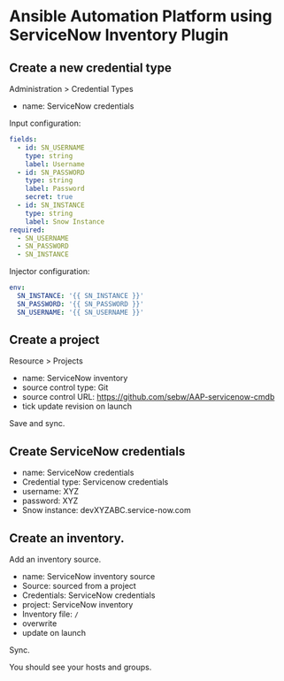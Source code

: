 # Ansible Automation Platform using ServiceNow Inventory Plugin

## Create a new credential type 

Administration > Credential Types

- name: ServiceNow credentials

Input configuration:

```yaml
fields:
  - id: SN_USERNAME
    type: string
    label: Username
  - id: SN_PASSWORD
    type: string
    label: Password
    secret: true
  - id: SN_INSTANCE
    type: string
    label: Snow Instance
required:
  - SN_USERNAME
  - SN_PASSWORD
  - SN_INSTANCE
```

Injector configuration:

```yaml
env:
  SN_INSTANCE: '{{ SN_INSTANCE }}'
  SN_PASSWORD: '{{ SN_PASSWORD }}'
  SN_USERNAME: '{{ SN_USERNAME }}'
```

## Create a project

Resource > Projects

- name: ServiceNow inventory
- source control type: Git
- source control URL: https://github.com/sebw/AAP-servicenow-cmdb
- tick update revision on launch

Save and sync.

## Create ServiceNow credentials

- name: ServiceNow credentials
- Credential type: Servicenow credentials
- username: XYZ
- password: XYZ
- Snow instance: devXYZABC.service-now.com

## Create an inventory.

Add an inventory source.

- name: ServiceNow inventory source
- Source: sourced from a project
- Credentials: ServiceNow credentials
- project: ServiceNow inventory
- Inventory file: `/`
- overwrite
- update on launch

Sync.

You should see your hosts and groups.
